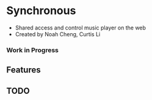 # Synchronous
* Shared access and control music player on the web
* Created by Noah Cheng, Curtis Li

### Work in Progress

## Features

## TODO
